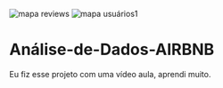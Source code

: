 ![mapa reviews](https://user-images.githubusercontent.com/106673336/175031362-b5181e89-f503-4822-9526-66362c345f63.png)
![mapa usuários1](https://user-images.githubusercontent.com/106673336/175031370-e96da1c8-285a-4f39-ac20-c9557601080b.png)
# Análise-de-Dados-AIRBNB
 Eu fiz esse projeto com  uma vídeo aula, aprendi muito.
